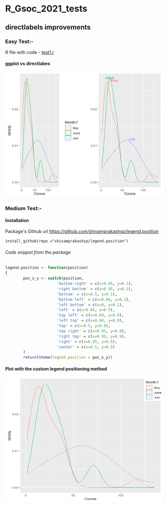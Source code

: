 # R_Gsoc_2021_tests

## directlabels improvements


### Easy Test:-
R file with code - [test1.r](https://github.com/shivamprakashsp/R_Gsoc_2021_tests/blob/main/Easy/test1.r)

####                                    ggplot vs directlabes
<img src="https://github.com/shivamprakashsp/R_Gsoc_2021_tests/blob/main/Easy/ggplot_vs_directlabels.png" width="600" height="400">

### Medium Test:-

#### Installation


Package's Github url 
https://github.com/shivamprakashsp/legend.position

```
install_github(repo ="shivamprakashsp/legend.position")
```


###### Code snippet from the package

```R
legend.position <- function(position)
{
        pos_x_y <- switch(position,
                       'bottom right' = c(x=0.95, y=0.1),
                       'right bottom' = c(x=0.95, y=0.1),
                       'bottom' = c(x=0.5, y=0.1),
                       'bottom left' = c(x=0.04, y=0.1),
                       'left bottom' = c(x=0, y=0.1),
                       'left' = c(x=0.04, y=0.5),
                       'top left' = c(x=0.04, y=0.9),
                       'left top' = c(x=0.04, y=0.9),
                       'top' = c(x=0.5, y=0.9),
                       'top right' = c(x=0.95, y=0.9),
                       'right top' = c(x=0.95, y=0.9),
                       'right' = c(x=0.95, y=0.5),
                       'center' = c(x=0.5, y=0.5)
        )
        return(theme(legend.position = pos_x_y))
```

#### Plot with the custom legend positioning method

<img src="https://github.com/shivamprakashsp/R_Gsoc_2021_tests/blob/main/Medium/legend_right_top.png" width="550" height="400">







